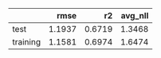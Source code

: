 |          |   rmse |     r2 |   avg_nll |
|:---------|-------:|-------:|----------:|
| test     | 1.1937 | 0.6719 |    1.3468 |
| training | 1.1581 | 0.6974 |    1.6474 |